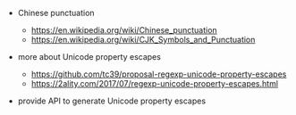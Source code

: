 - Chinese punctuation
  - https://en.wikipedia.org/wiki/Chinese_punctuation
  - https://en.wikipedia.org/wiki/CJK_Symbols_and_Punctuation

- more about Unicode property escapes
  - https://github.com/tc39/proposal-regexp-unicode-property-escapes
  - https://2ality.com/2017/07/regexp-unicode-property-escapes.html

- provide API to generate Unicode property escapes
